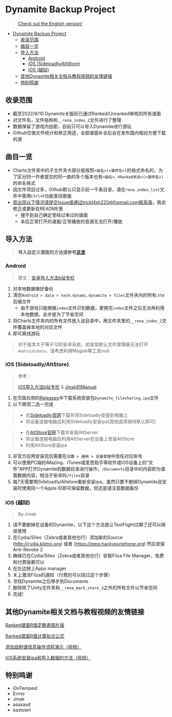 Dynamite Backup Project
===

> [Check out the English version!](./README_EN.md)

<!-- TOC -->

- [Dynamite Backup Project](#dynamite-backup-project)
  - [收录范围](#收录范围)
  - [曲目一览](#曲目一览)
  - [导入方法](#导入方法)
    - [Android](#android)
    - [iOS (Sideloadly/AltStore)](#ios-sideloadlyaltstore)
    - [iOS (越狱)](#ios-越狱)
  - [其他Dynamite相关文档与教程视频的友情链接](#其他dynamite相关文档与教程视频的友情链接)
  - [特别鸣谢](#特别鸣谢)

<!-- /TOC -->

## 收录范围
* 截至2022/6/10 Dynamite关服前已通过Ranked/Unranked审核的所有谱面
* 对文件名，文件结构和`__rena_index_2`文件进行了整理
* 数据保留了游戏内加密，目前只可以导入Dynamite进行游玩
* Github仅做文件统计和修正用途，全部谱面补全后会在发布国内相对方便下载的源

## 曲目一览
* Charts文件夹中的子文件夹大部分是按照`<曲名>(<谱师名>)`的格式命名的，为了区分同一作者提交的同一曲的多个版本也有`<曲名>_<Ranked状态>(<谱师名>)`的命名格式
* 因文件项目过多，Github默认只显示前一千条目录，请在`rena_index_list`文件中善用`Ctrl+F`功能查找歌曲
* 若出现以下情况请提交Issue或通过trickl4sh220@foxmail.com联系我，我会修正或更新在README里
   * 搜不到自己确定曾经过审过的谱面
   * 本应正常打开的谱面/正常播放的音源无法打开/播放

## 导入方法

> **导入自定义谱面的方法请参考[这里](./Custom_Import_Tutorial.md)**

### Android

> 原文：[安卓导入方法b站专栏](https://www.bilibili.com/read/cv17021429)

1. 对本地数据做好备份
2. 清空`Android > data > tech.dynami.dynamite > files`文件夹内的所有.rnx后缀文件
   * 由于游戏只能根据`index`文件识别数据，更换完`index`文件之后无法再利用本地数据，此步是为了节省空间
3. 将Charts文件夹内的所有文件放入该目录中，用文件夹里的`__rena_index_2`文件覆盖掉本地的对应文件
4. 即可离线游玩

> 对于版本大于等于12的安卓系统，如发现默认文件管理器无法打开`Android/data`，请考虑利用Magisk等工具root

### iOS (Sideloadly/AltStore)

> 参考：
> 
> [iOS导入方法b站专栏](https://www.bilibili.com/read/cv17026497) & 
> [Jmak的Manual](https://docs.google.com/document/d/1-1ydDVTnuJO2g49b-9FFa9vXiAFRLGUEK4ullHnD2fU)

1. 在页面右侧的[Releases](https://github.com/EDTA-gif/dynamite-charts-repository/releases/tag/Game_executable)中下载系统安装包`Dynamite_filesharing.ipa`文件
2. 以下两项二选一完成
   
> * 去[Sideloadly官网](https://sideloadly.io/)下载并将Sideloadly安装到电脑上
> * 将设备连接电脑后利用Sideloadly安装ipa(其他选项保持默认即可)

> * 在[AltStore官网](https://altstore.io/)下载并安装AltServer
> * 将设备连接电脑后利用AltServer在设备上安装AltStore
> * 利用AltStore安装ipa
  
3. 非官方应用安装完后需要在`设置 > 通用 > 设备管理`中信任对应账号
4. 可以使用PC端的iMazing、iTunes或爱思助手等软件或iOS设备上的“文件”APP打开Dynamite的数据目录进行操作，`/Documents`目录中的内容即为谱面数据内容，相当于安卓的`/files`目录
5. 每7天需要用Sideloadly/Altstore重新安装ipa，虽然只要不删掉Dynamite且安装时使用同一个Apple ID即可保留数据，但还是请注意数据备份

### iOS (越狱)

> By Jmak

1. 请不要删掉在设备的Dynamite，以下这个方法是让TestFlight过期了还可以继续使用
2. 在Cydia/Sileo（Zebra或者其他也行）添加新的Source (http://cydia.kiiimo.org) 或者 (https://repo.hackyouriphone.org) 然后安装Anti-Revoke 2
3. 确保已在Cydia/Sileo（Zebra或者其他也行）安裝Filza File Manager，免费和付费版都可以
4. 在左边按上Apps manager
5. 关上激活Filza的通知（付费的可以绕过这个步骤）
6. 寻找Dynamite之后移步到Documents
7. 删除除了Unity文件夹和`__rena_mark_store_3`之外的所有文件以节省空间
8. 完成!
## 其他Dynamite相关文档与教程视频的友情链接

[Ranked谱面R值定数表图片版](https://www.bilibili.com/read/cv16981243)

[Ranked谱面R值计算拟合公式](https://www.bilibili.com/read/cv17024921)

[添加自制谱信息操作流程演示（视频）](https://www.bilibili.com/video/BV13v4y1G7sZ)

[iOS系统安装ipa和导入数据的方法（视频）](https://www.bilibili.com/video/BV1ST411V72Q)

## 特别鸣谢
* i0nTempest
* Errno
* Jmak
* asasaxd
* eastown

